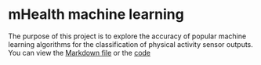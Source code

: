 # mHealth machine learning 

The purpose of this project is to explore the accuracy of popular machine learning algorithms for the classification of physical activity sensor outputs. You can view the [Markdown file](http://rpubs.com/rudriscube/PAclassification) or the [code](https://github.com/RJODRISCOLL/Classification-of-physical-activity-/blob/master/mHealth%20CODE.R)
